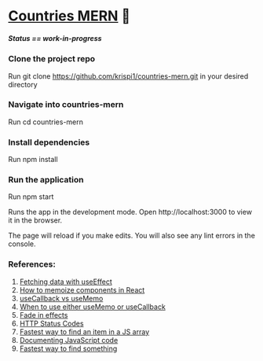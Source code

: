 # [Countries MERN](https://countriesmern.netlify.com/) 🚀

##### Status == work-in-progress

### Clone the project repo
Run git clone https://github.com/krispi1/countries-mern.git in your desired directory

### Navigate into countries-mern
Run cd countries-mern

### Install dependencies
Run npm install

### Run the application
Run npm start

Runs the app in the development mode.
Open http://localhost:3000 to view it in the browser.

The page will reload if you make edits.
You will also see any lint errors in the console.

### References:
001. [Fetching data with useEffect](https://www.robinwieruch.de/react-hooks-fetch-data)
002. [How to memoize components in React](https://medium.com/@rossbulat/how-to-memoize-in-react-3d20cbcd2b6e)
003. [useCallback vs useMemo](https://blog.hackages.io/react-hooks-usecallback-and-usememo-8d5bb2b67231)
004. [When to use either useMemo or useCallback](https://kentcdodds.com/blog/usememo-and-usecallback)
005. [Fade in effects](https://codepad.co/snippet/smooth-css-fade-in-on-page-load-animation)
006. [HTTP Status Codes](https://en.wikipedia.org/wiki/List_of_HTTP_status_codes)
007. [Fastest way to find an item in a JS array](http://www.andygup.net/fastest-way-to-find-an-item-in-a-javascript-array/)
008. [Documenting JavaScript code](https://gomakethings.com/whats-the-best-way-to-document-javascript/)
009. [Fastest way to find something](http://www.andygup.net/fastest-way-to-find-an-item-in-a-javascript-array/)